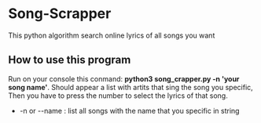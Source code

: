 # Song-Scrapper
This python algorithm search online lyrics of all songs you want

## How to use this program
Run on your console this conmand: **python3 song_crapper.py -n 'your song name'**. Should appear a list with artits that sing the song you specific, Then you have to press the number to select the lyrics of that song.

* -n  or --name : list all songs with the name that you specific in string
